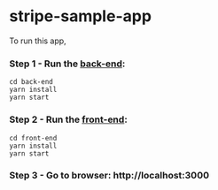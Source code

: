 # stripe-sample-app

To run this app, 

### Step 1 - Run the [back-end](https://github.com/pandamaru888/stripe-sample-app/blob/master/back-end/README.md): 

```
cd back-end
yarn install
yarn start
```

### Step 2 - Run the [front-end](https://github.com/pandamaru888/stripe-sample-app/blob/master/front-end/README.md): 

```
cd front-end
yarn install
yarn start
```
### Step 3 - Go to browser: http://localhost:3000
